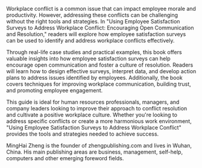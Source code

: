 
Workplace conflict is a common issue that can impact employee morale and productivity. However, addressing these conflicts can be challenging without the right tools and strategies. In "Using Employee Satisfaction Surveys to Address Workplace Conflict: Encouraging Open Communication and Resolution," readers will explore how employee satisfaction surveys can be used to identify and address workplace conflicts effectively.

Through real-life case studies and practical examples, this book offers valuable insights into how employee satisfaction surveys can help encourage open communication and foster a culture of resolution. Readers will learn how to design effective surveys, interpret data, and develop action plans to address issues identified by employees. Additionally, the book covers techniques for improving workplace communication, building trust, and promoting employee engagement.

This guide is ideal for human resources professionals, managers, and company leaders looking to improve their approach to conflict resolution and cultivate a positive workplace culture. Whether you're looking to address specific conflicts or create a more harmonious work environment, "Using Employee Satisfaction Surveys to Address Workplace Conflict" provides the tools and strategies needed to achieve success.

MingHai Zheng is the founder of zhengpublishing.com and lives in Wuhan, China. His main publishing areas are business, management, self-help, computers and other emerging foreword fields.
